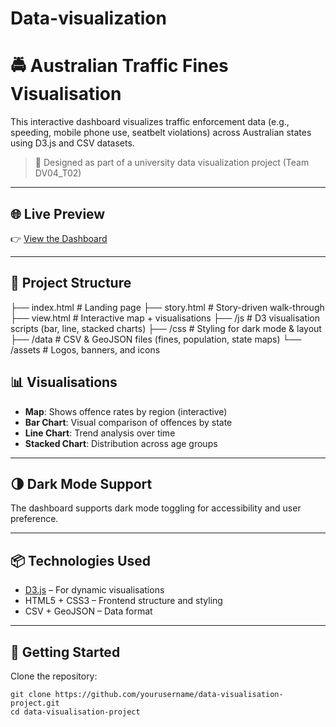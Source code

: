 # Data-visualization
# 🚔 Australian Traffic Fines Visualisation

This interactive dashboard visualizes traffic enforcement data (e.g., speeding, mobile phone use, seatbelt violations) across Australian states using D3.js and CSV datasets.

> 🧠 Designed as part of a university data visualization project (Team DV04_T02)

---

## 🌐 Live Preview

👉 [View the Dashboard](./index.html)

---


## 📁 Project Structure

├── index.html          # Landing page
├── story.html          # Story-driven walk-through
├── view.html           # Interactive map + visualisations
├── /js                 # D3 visualisation scripts (bar, line, stacked charts)
├── /css                # Styling for dark mode & layout
├── /data               # CSV & GeoJSON files (fines, population, state maps)
└── /assets             # Logos, banners, and icons

## 📊 Visualisations

- **Map**: Shows offence rates by region (interactive)
- **Bar Chart**: Visual comparison of offences by state
- **Line Chart**: Trend analysis over time
- **Stacked Chart**: Distribution across age groups

---


## 🌗 Dark Mode Support

The dashboard supports dark mode toggling for accessibility and user preference.

---

## 📦 Technologies Used

- [D3.js](https://d3js.org/) – For dynamic visualisations
- HTML5 + CSS3 – Frontend structure and styling
- CSV + GeoJSON – Data format

---

## 🚀 Getting Started

Clone the repository:

```
git clone https://github.com/yourusername/data-visualisation-project.git
cd data-visualisation-project
